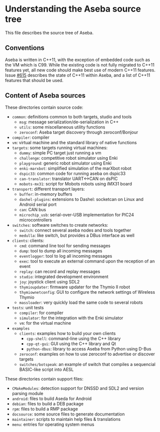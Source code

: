 # Understanding the Aseba source tree

This file describes the source tree of Aseba.

## Conventions

Aseba is written in C++11, with the exception of embedded code such as the VM which is C99.
While the existing code is not fully migrated to C++11 features yet, all new code should make best use of modern C++11 features.
Issue [#615](https://github.com/aseba-community/aseba/issues/615) describes the state of C++11 within Aseba, and a list of C++11 features that should be used.

## Content of Aseba sources

These directories contain source code:
* `common`: definitions common to both targets, studio and tools
  * `msg`: message serialization/de-serialization in C++
  * `utils`: some miscellaneous utility functions
  * `zeroconf`: Aseba target discovery through zeroconf/Bonjour
* `compiler`: compiler
* `vm`: virtual machine and the standard library of native functions
* `targets`: some targets running virtual machines:
  * `dummy`: simple PC target just running a vm
  * `challenge`: competitive robot simulator using Enki
  * `playground`: generic robot simulator using Enki
  * `enki-marxbot`: simplified simulation of the marXbot robot
  * `dspic33`: common code for running aseba on dspic33
  * `can-translator`: translator UART<->CAN on dsPIC
  * `mobots-mx31`: script for Mobots robots using iMX31 board
* `transport`: different transport layers:
  * `buffer`: in-memory buffers
  * `dashel-plugins`: extensions to Dashel: socketcan on Linux and Android serial port
  * `can`: CAN bus
  * `microchip_usb`: serial-over-USB implementation for PIC24 microcontrollers
* `switches`: software switches to create networks:
  * `switch`: connect several aseba nodes and tools together
  * `medulla`: like switch, but provides a DBus interface as well
* `clients`: clients:
  * `cmd`: command line tool for sending messages
  * `dump`: tool to dump all incoming messages
  * `eventlogger`: tool to log all incoming messages
  * `exec`: tool to execute an external command upon the reception of an event
  * `replay`: can record and replay messages
  * `studio`: integrated development environment
  * `joy`: joystick client using SDL2
  * `thymioupdater`: firmware updater for the Thymio II robot
  * `thymiownetconfig`: GUI to configure the network settings of Wireless Thymio
  * `massloader`: very quickly load the same code to several robots
* `tests`: unit tests
  * `compiler`: for compiler
  * `simulator`: for the integration with the Enki simulator
  * `vm`: for the virtual machine
* `examples`
  * `clients`: examples how to build your own clients
    * `cpp-shell`: command-line using the C++ library
    * `cpp-qt-gui`: GUI using the C++ library and Qt
    * `python-dbus`: library to access Aseba from Python using D-Bus
  * `zeroconf`: examples on how to use zeroconf to advertise or discover targets
  * `switches/botspeak`: an example of switch that compiles a sequencial BASIC-like script into AESL

These directories contain support files:
* `CMakeModules`: detection support for DNSSD and SDL2 and version parsing module
* `android`: files to build Aseda for Android
* `debian`: files to build a DEB package
* `rpm`: files to build a RMP package
* `docsource`: some source files to generate documentation
* `maintainer`: scripts to maintain help files & translations
* `menu`: entries for operating system menus
